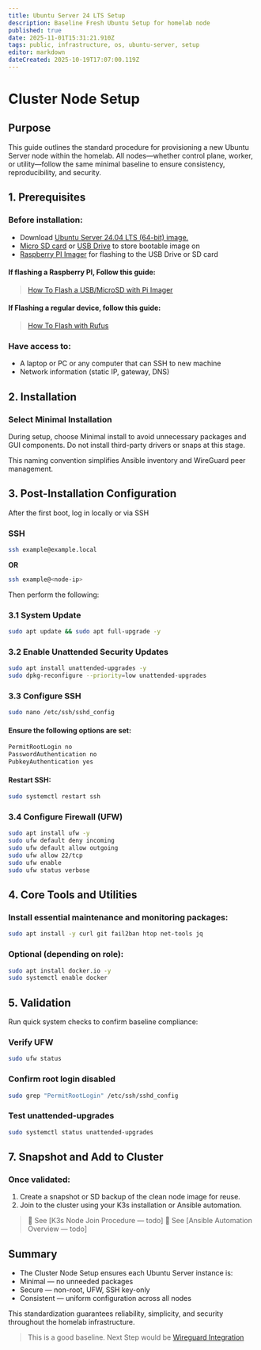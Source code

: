 ```yaml
---
title: Ubuntu Server 24 LTS Setup
description: Baseline Fresh Ubuntu Setup for homelab node
published: true
date: 2025-11-01T15:31:21.910Z
tags: public, infrastructure, os, ubuntu-server, setup
editor: markdown
dateCreated: 2025-10-19T17:07:00.119Z
---
```


# Cluster Node Setup
## Purpose

This guide outlines the standard procedure for provisioning a new Ubuntu Server node within the homelab.
All nodes—whether control plane, worker, or utility—follow the same minimal baseline to ensure consistency, reproducibility, and security.

## 1. Prerequisites

### Before installation:
* Download [Ubuntu Server 24.04 LTS (64-bit) image.](https://ubuntu.com/download/server)
* [Micro SD card](https://www.amazon.com/uni-Reader-Adapter-Aluminum-Memory/dp/B087QG75L7/ref=sr_1_1_sspa?s=electronics&sr=1-1-spons&sp_csd=d2lkZ2V0TmFtZT1zcF9hdGY) or [USB Drive](https://www.amazon.com/dp/B09RG1TNM7) to store bootable image on
* [Raspberry PI Imager](https://www.raspberrypi.com/software) for flashing to the USB Drive or SD card
#### If flashing a Raspberry PI, Follow this guide:
> [How To Flash a USB/MicroSD with Pi Imager](/public/infrastructure/os/ubuntu-server/flashusb)
#### If Flashing a regular device, follow this guide:
> [How To Flash with Rufus](/public/infrastructure/os/ubuntu-server/rufus)

### Have access to:
* A laptop or PC or any computer that can SSH to new machine
* Network information (static IP, gateway, DNS)

## 2. Installation

### Select Minimal Installation
During setup, choose Minimal install to avoid unnecessary packages and GUI components.
Do not install third-party drivers or snaps at this stage.

This naming convention simplifies Ansible inventory and WireGuard peer management.

## 3. Post-Installation Configuration
After the first boot, log in locally or via SSH
### SSH
```bash
ssh example@example.local
```
**OR**
```bash
ssh example@<node-ip>
```
Then perform the following:
### 3.1 System Update
```bash
sudo apt update && sudo apt full-upgrade -y
```
### 3.2 Enable Unattended Security Updates
```bash
sudo apt install unattended-upgrades -y
sudo dpkg-reconfigure --priority=low unattended-upgrades
```

### 3.3 Configure SSH
```bash
sudo nano /etc/ssh/sshd_config
```
#### Ensure the following options are set:

```bash
PermitRootLogin no
PasswordAuthentication no
PubkeyAuthentication yes
```

#### Restart SSH:
```bash
sudo systemctl restart ssh
```
### 3.4 Configure Firewall (UFW)

```bash
sudo apt install ufw -y
sudo ufw default deny incoming
sudo ufw default allow outgoing
sudo ufw allow 22/tcp
sudo ufw enable
sudo ufw status verbose
```

## 4. Core Tools and Utilities
### Install essential maintenance and monitoring packages:
```bash
sudo apt install -y curl git fail2ban htop net-tools jq
```

### Optional (depending on role):
```bash
sudo apt install docker.io -y
sudo systemctl enable docker
```
## 5. Validation
Run quick system checks to confirm baseline compliance:

### Verify UFW
```bash
sudo ufw status
```
### Confirm root login disabled
```bash
sudo grep "PermitRootLogin" /etc/ssh/sshd_config
```
### Test unattended-upgrades
```bash
sudo systemctl status unattended-upgrades
```

## 7. Snapshot and Add to Cluster
### Once validated:
1. Create a snapshot or SD backup of the clean node image for reuse.
2. Join to the cluster using your K3s installation or Ansible automation.

> 🔗 See [K3s Node Join Procedure — todo]
🔗 See [Ansible Automation Overview — todo]

## Summary
* The Cluster Node Setup ensures each Ubuntu Server instance is:
* Minimal — no unneeded packages
* Secure — non-root, UFW, SSH key-only
* Consistent — uniform configuration across all nodes

This standardization guarantees reliability, simplicity, and security throughout the homelab infrastructure.

> This is a good baseline. Next Step would be [Wireguard Integration](/public/infrastructure/networking/wireguard)